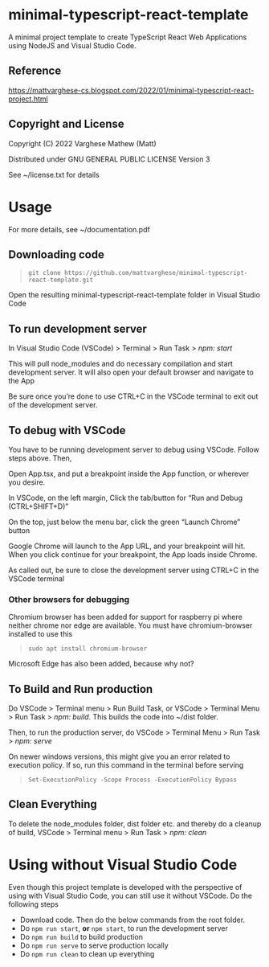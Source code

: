 # minimal-typescript-react-template
A minimal project template to create TypeScript React Web Applications 
using NodeJS and Visual Studio Code.

## Reference
https://mattvarghese-cs.blogspot.com/2022/01/minimal-typescript-react-project.html

## Copyright and License
Copyright (C) 2022 Varghese Mathew (Matt)

Distributed under GNU GENERAL PUBLIC LICENSE Version 3

See ~/license.txt for details

# Usage
For more details, see ~/documentation.pdf

## Downloading code
> `git clone https://github.com/mattvarghese/minimal-typescript-react-template.git`

Open the resulting minimal-typescript-react-template folder in Visual Studio Code

## To run development server
In Visual Studio Code (VSCode) > Terminal > Run Task > *npm: start*

This will pull node_modules and do necessary compilation and start development server. It will also open your default browser and navigate to the App

Be sure once you’re done to use CTRL+C in the VSCode terminal to exit out of the development server.

## To debug with VSCode
You have to be running development server to debug using VSCode. Follow steps above. Then,

Open App.tsx, and put a breakpoint inside the App function, or wherever you desire.

In VSCode, on the left margin, Click the tab/button for “Run and Debug (CTRL+SHIFT+D)”

On the top, just below the menu bar, click the green “Launch Chrome” button

Google Chrome will launch to the App URL, and your breakpoint will hit. When you click continue for your breakpoint, the App loads inside Chrome.

As called out, be sure to close the development server using CTRL+C in the VSCode terminal

### Other browsers for debugging
Chromium browser has been added for support for raspberry pi where 
neither chrome nor edge are available. You must have chromium-browser installed
to use this
> `sudo apt install chromium-browser`

Microsoft Edge has also been added, because why not?

## To Build and Run production
Do VSCode > Terminal menu > Run Build Task, or VSCode > Terminal Menu > Run Task > *npm: build*. This builds the code into ~/dist folder.

Then, to run the production server, do VSCode > Terminal Menu > Run Task > *npm: serve*

On newer windows versions, this might give you an error related to execution policy. If so, run this command in the terminal before serving
> `Set-ExecutionPolicy -Scope Process -ExecutionPolicy Bypass`

## Clean Everything
To delete the node_modules folder, dist folder etc. and thereby do a cleanup of build, VSCode > Terminal menu > Run Task > *npm: clean*

# Using without Visual Studio Code
Even though this project template is developed with the perspective of using with Visual Studio Code, you can still use it without VSCode. Do the following steps
- Download code. Then do the below commands from the root folder.
- Do `npm run start`, **or** `npm start`, to run the development server
- Do `npm run build` to build production
- Do `npm run serve` to serve production locally
- Do `npm run clean` to clean up everything
